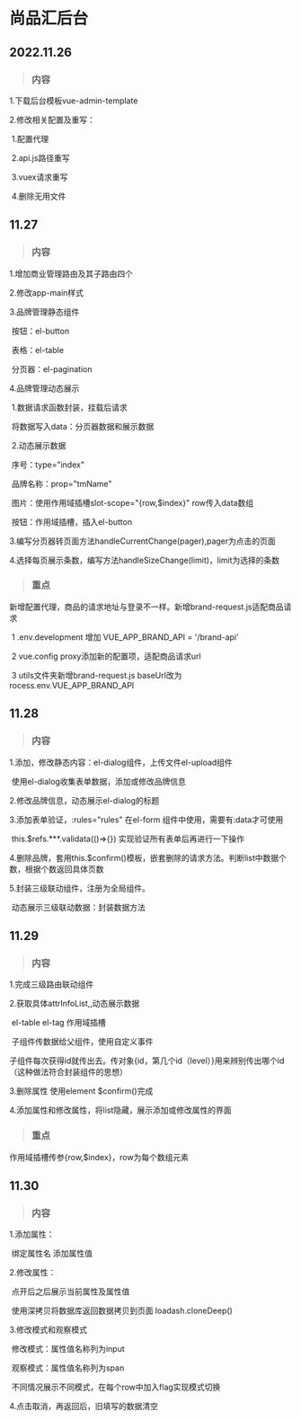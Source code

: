 # 尚品汇后台



## 2022.11.26

> ### 内容

1.下载后台模板vue-admin-template

2.修改相关配置及重写：

​	1.配置代理

​	2.api.js路径重写

​	3.vuex请求重写

​	4.删除无用文件



## 11.27

> ### 内容

1.增加商业管理路由及其子路由四个

2.修改app-main样式

3.品牌管理静态组件

​	按钮：el-button

​	表格：el-table

​	分页器：el-pagination

4.品牌管理动态展示

​	1.数据请求函数封装，挂载后请求

​		将数据写入data：分页器数据和展示数据

​	2.动态展示数据

​		序号：type="index"

​		品牌名称：prop="tmName"

​		图片：使用作用域插槽slot-scope="{row,$index}"  row传入data数组

​		按钮：作用域插槽，插入el-button			

​	3.编写分页器转页面方法handleCurrentChange(pager),pager为点击的页面

​	4.选择每页展示条数，编写方法handleSizeChange(limit)，limit为选择的条数

> ### 重点

新增配置代理，商品的请求地址与登录不一样。新增brand-request.js适配商品请求

​	1 .env.development 增加 VUE_APP_BRAND_API = '/brand-api'

​	2 vue.config proxy添加新的配置项，适配商品请求url

​	3 utils文件夹新增brand-request.js baseUrl改为 rocess.env.VUE_APP_BRAND_API



## 11.28

> ### 内容

1.添加，修改静态内容：el-dialog组件，上传文件el-upload组件

​	使用el-dialog收集表单数据，添加或修改品牌信息

2.修改品牌信息，动态展示el-dialog的标题

3.添加表单验证，:rules="rules" 在el-form 组件中使用，需要有:data才可使用

​	this.$refs.***.validata(()=>{}) 实现验证所有表单后再进行一下操作

4.删除品牌，套用this.$confirm()模板，嵌套删除的请求方法。判断list中数据个数，根据个数返回具体页数

5.封装三级联动组件，注册为全局组件。

​	动态展示三级联动数据：封装数据方法



## 11.29

> ### 内容

1.完成三级路由联动组件

2.获取具体attrInfoList,,动态展示数据

​	el-table el-tag 作用域插槽

​	子组件传数据给父组件，使用自定义事件

​		子组件每次获得id就传出去。传对象{id，第几个id（level）}用来辨别传出哪个id（这种做法符合封装组件的思想）

3.删除属性 使用element $confirm()完成

4.添加属性和修改属性，将list隐藏，展示添加或修改属性的界面

> ### 重点

作用域插槽传参{row,$index}，row为每个数组元素



## 11.30

> ### 内容

1.添加属性：

​	绑定属性名 添加属性值

2.修改属性：

​	点开后之后展示当前属性及属性值 	

​	使用深拷贝将数据库返回数据拷贝到页面 loadash.cloneDeep()

3.修改模式和观察模式

​	修改模式：属性值名称列为input

​	观察模式：属性值名称列为span

​	不同情况展示不同模式，在每个row中加入flag实现模式切换

4.点击取消，再返回后，旧填写的数据清空
